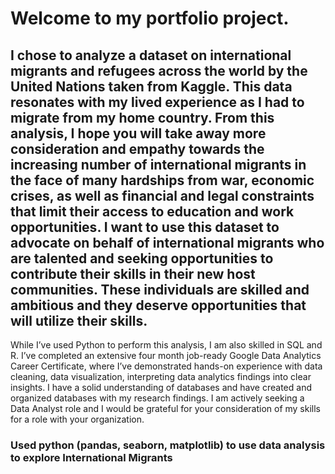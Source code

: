 # Welcome to my portfolio project. 

## I chose to analyze a dataset on international migrants and refugees across the world by the United Nations taken from Kaggle. This data resonates with my lived experience as I had to migrate from my home country. From this analysis, I hope you will take away more consideration and empathy towards the increasing number of international migrants in the face of many hardships from war, economic crises, as well as financial and legal constraints that limit their access to education and work opportunities. I want to use this dataset to advocate on behalf of international migrants who are talented and seeking opportunities to contribute their skills in their new host communities. These individuals are skilled and ambitious and they deserve opportunities that will utilize their skills.

While I’ve used Python to perform this analysis, I am also skilled in SQL and R. I’ve completed an extensive four month job-ready Google Data Analytics Career Certificate, where I’ve demonstrated hands-on experience with data cleaning, data visualization, interpreting data analytics findings into clear insights. I have a solid understanding of databases and have created and organized databases with my research findings. I am actively seeking a Data Analyst role and I would be grateful for your consideration of my skills for a role with your organization.

### Used python (pandas, seaborn, matplotlib) to use data analysis to explore International Migrants 
 
